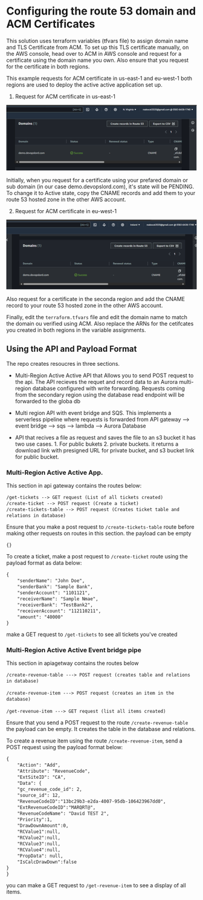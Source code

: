 # Configuring the route 53 domain and ACM Certificates

This solution uses terraform variables (tfvars file) to assign domain name and TLS Certificate from ACM. To set up this TLS certificate manually, on the AWS console, head over to ACM in AWS console and request for a certificate using the domain name you own. Also ensure that you request for the certificate in both regions.

This example requests for ACM certificate in us-east-1 and eu-west-1 both regions are used to deploy the active active application set up.

1. Request for ACM certificate in us-east-1

![ACM us-east-1](./src/Images/acm_region1.png)

Initially, when you request for a certificate using your prefared domain or sub domain (in our case demo.devopslord.com), it's state will be PENDING. To change it to Active state, copy the CNAME records and add them to your route 53 hosted zone in the other AWS account.

2. Request for ACM certificate in eu-west-1

![ACM eu-west-1](./src/Images/acm_region2.png)

Also request for a certificate in the seconda region and add the CNAME record to your route 53 hosted zone in the other AWS account.

Finally, edit the `terraform.tfvars` file and edit the domain name to match the domain ou verified using ACM. Also replace the ARNs for the cetifcates you created in both regions in the variable assignments.


## Using the API and Payload Format

The repo creates resoucres in three sections.
 - Multi-Region Active Active API that Allows you to send POST request to the api. The API recieves the requet and record data to an Aurora multi-region database configured with write forwarding. Requests coming from the secondary region using the database read endpoint will be forwarded to the globa db

 - Multi region API with event bridge and SQS. This implements a serverless pipeline where requests is forwarded from API gateway --> event bridge --> sqs --> lambda --> Aurora Database

 - API that recives a file as request and saves the file to an s3 bucket it has two use cases. 1. For public bukets 2. private buckets. it returns a download link with presigned URL for private bucket, and s3 bucket link for public bucket.


### Multi-Region Active Active App.

This section in api gateway contains the routes below:

```
/get-tickets --> GET request (List of all tickets created)
/create-ticket --> POST request (Create a ticket)
/create-tickets-table --> POST request (Creates ticket table and relations in database)

```

Ensure that you make a post request to `/create-tickets-table` route before making other requests on routes in this section. the payload can be empty

```
{}
```


To create a ticket, make a post request to `/create-ticket` route using the payload format as data below:

```
{
    "senderName": "John Doe",
    "senderBank": "Sample Bank",
    "senderAccount": "1101121",
    "receiverName": "Sample Nmae",
    "receiverBank": "TestBank2",
    "receiverAccount": "112110211",
    "amount": "40000"
}
```
make a GET request to `/get-tickets` to see all tickets you've created

### Multi-Region Active Active Event bridge pipe

This section in apiagetway contains the routes below

```
/create-revenue-table ---> POST request (creates table and relations in database)

/create-revenue-item ---> POST request (creates an item in the database)

/get-revenue-item ---> GET request (list all items created)

```

Ensure that you send a POST request to the route `/create-revenue-table` the payload can be empty. It creates the table in the database and relations.

To create a revenue item using the route `/create-revenue-item`, send a POST request using the payload format below: 

```
{
    "Action": "Add",
    "Attribute": "RevenueCode",
    "ExtSiteID": "CA",
    "Data": {
    "gc_revenue_code_id": 2,
    "source_id": 12,
    "RevenueCodeID":"13bc29b3-e2da-4007-95db-106423967dd0",
    "ExtRevenueCodeID":"MARQRT@",
    "RevenueCodeName": "David TEST 2",
    "Priority":1,
    "DrawDownAmount":0,
    "RCValue1":null,
    "RCValue2":null,
    "RCValue3":null,
    "RCValue4":null,
    "PropData": null,
    "IsCalcDrawDown":false
}
}

```

you can make a GET request to `/get-revenue-item` to see a display of all items.

